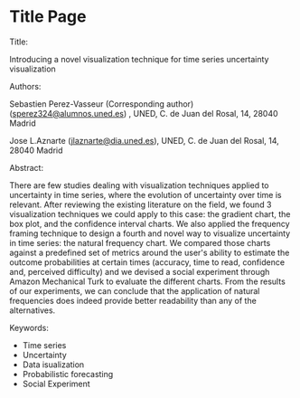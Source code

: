 # Title Page

Title: 

Introducing a novel visualization technique for time series uncertainty visualization

Authors:

Sebastien Perez-Vasseur (Corresponding author) ([sperez324@alumnos.uned.es](mailto:sperez324@alumno.uned.es)) , UNED, C. de Juan del Rosal, 14, 28040 Madrid

Jose L.Aznarte ([jlaznarte@dia.uned.es](mailto:jlaznarte@dia.uned.es)), UNED, C. de Juan del Rosal, 14, 28040 Madrid

Abstract:

There are few studies dealing with visualization techniques applied to uncertainty in time series, where the evolution of uncertainty over time is relevant. After reviewing the existing literature on the field, we found 3 visualization techniques we could apply to this case: the gradient chart, the box plot, and the confidence interval charts. We also applied the frequency framing technique to design a fourth and novel way to visualize uncertainty in time series: the natural frequency chart. We compared those charts against a predefined set of metrics around the user's ability to estimate the outcome  probabilities at certain times (accuracy, time to read, confidence and, perceived difficulty) and we devised a social experiment through Amazon Mechanical Turk to evaluate the different charts. From the results of our experiments, we can conclude that the application of natural frequencies does indeed provide better readability than any of the alternatives.

Keywords: 

- Time series
- Uncertainty
- Data isualization
- Probabilistic forecasting
- Social Experiment